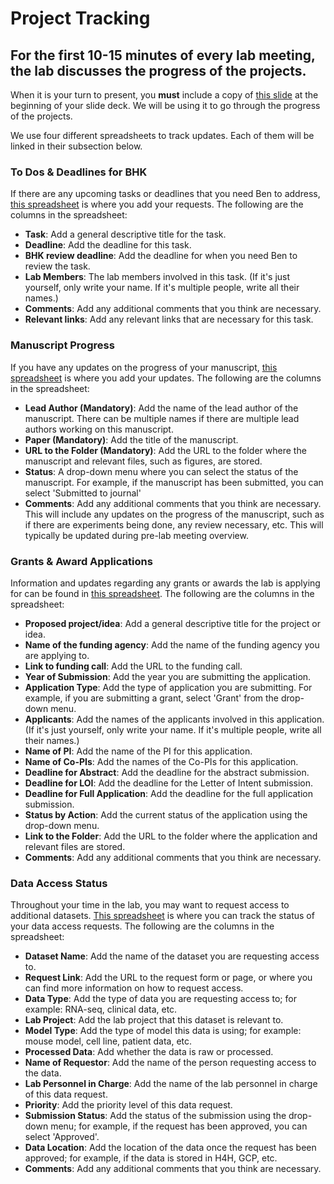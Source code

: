 # Project Tracking

## For the first 10-15 minutes of every lab meeting, the lab discusses the progress of the projects.

When it is your turn to present, you **must** include a copy of [this slide](https://docs.google.com/presentation/d/1Gk5uMTpn8XCMvXmoP8AWjW3x-QM0mHfPB1BfteBfqK8/edit#slide=id.g2684830fade_0_0) at the beginning of your slide deck. 
We will be using it to go through the progress of the projects.

We use four different spreadsheets to track updates. Each of them will be linked in their subsection below. 

### To Dos & Deadlines for BHK
If there are any upcoming tasks or deadlines that you need Ben to address, [this spreadsheet](https://docs.google.com/spreadsheets/d/1gnfwpzSho3ePF1WhFLZC8aGuDp9IG-mM6GMHbURjy8A/edit?gid=0#gid=0) is where you add your requests.
The following are the columns in the spreadsheet:

- **Task**: Add a general descriptive title for the task.
- **Deadline**: Add the deadline for this task.
- **BHK review deadline**: Add the deadline for when you need Ben to review the task.
- **Lab Members**: The lab members involved in this task. (If it's just yourself, only write your name. If it's multiple people, write all their names.)
- **Comments**: Add any additional comments that you think are necessary.
- **Relevant links**: Add any relevant links that are necessary for this task.


### Manuscript Progress
If you have any updates on the progress of your manuscript, [this spreadsheet](https://docs.google.com/spreadsheets/d/1dZcNEmIGCdFthwj5cskuATfDTJ-7Mup8D5gO_HrmIPE/edit?usp=sharing) is where you add your updates.
The following are the columns in the spreadsheet:
- **Lead Author (Mandatory)**: Add the name of the lead author of the manuscript. There can be multiple names if there are multiple lead authors working on this manuscript.
- **Paper (Mandatory)**: Add the title of the manuscript.
- **URL to the Folder (Mandatory)**: Add the URL to the folder where the manuscript and relevant files, such as figures, are stored.
- **Status**: A drop-down menu where you can select the status of the manuscript. For example, if the manuscript has been submitted, you can select 'Submitted to journal'
- **Comments**: Add any additional comments that you think are necessary. This will include any updates on the progress of the manuscript, such as if there are experiments being done, any review necessary, etc. This will typically be updated during pre-lab meeting overview.


### Grants & Award Applications
Information and updates regarding any grants or awards the lab is applying for can be found in [this spreadsheet](https://docs.google.com/spreadsheets/d/1EuFaUxtk2kPueZwmjTopyRvnFduuSbp5Byf0gEWA7kw/edit?usp=sharing). 
The following are the columns in the spreadsheet:
- **Proposed project/idea**: Add a general descriptive title for the project or idea.
- **Name of the funding agency**: Add the name of the funding agency you are applying to.
- **Link to funding call**: Add the URL to the funding call.
- **Year of Submission**: Add the year you are submitting the application.
- **Application Type**: Add the type of application you are submitting. For example, if you are submitting a grant, select 'Grant' from the drop-down menu.
- **Applicants**: Add the names of the applicants involved in this application. (If it's just yourself, only write your name. If it's multiple people, write all their names.)
- **Name of PI**: Add the name of the PI for this application.
- **Name of Co-PIs**: Add the names of the Co-PIs for this application.
- **Deadline for Abstract**: Add the deadline for the abstract submission.
- **Deadline for LOI**: Add the deadline for the Letter of Intent submission.
- **Deadline for Full Application**: Add the deadline for the full application submission.
- **Status by Action**: Add the current status of the application using the drop-down menu.
- **Link to the Folder**: Add the URL to the folder where the application and relevant files are stored.
- **Comments**: Add any additional comments that you think are necessary.


### Data Access Status
Throughout your time in the lab, you may want to request access to additional datasets. [This spreadsheet](https://docs.google.com/spreadsheets/d/1j4umcD30PE8DM6LPCrkTUeKV3jUgaaPSUBis964FdrQ/edit?usp=sharing) is where you can track the status of your data access requests.
The following are the columns in the spreadsheet:
- **Dataset Name**: Add the name of the dataset you are requesting access to.
- **Request Link**: Add the URL to the request form or page, or where you can find more information on how to request access.
- **Data Type**: Add the type of data you are requesting access to; for example: RNA-seq, clinical data, etc.
- **Lab Project**: Add the lab project that this dataset is relevant to.
- **Model Type**: Add the type of model this data is using; for example: mouse model, cell line, patient data, etc.
- **Processed Data**: Add whether the data is raw or processed.
- **Name of Requestor**: Add the name of the person requesting access to the data.
- **Lab Personnel in Charge**: Add the name of the lab personnel in charge of this data request.
- **Priority**: Add the priority level of this data request.
- **Submission Status**: Add the status of the submission using the drop-down menu; for example, if the request has been approved, you can select 'Approved'.
- **Data Location**: Add the location of the data once the request has been approved; for example, if the data is stored in H4H, GCP, etc.
- **Comments**: Add any additional comments that you think are necessary.



